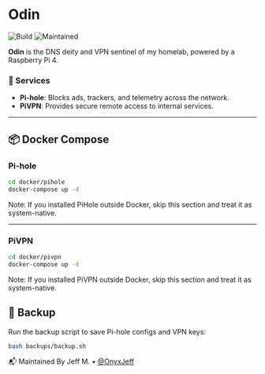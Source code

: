 # Odin

![Build](https://github.com/OnyxJeff/Odin/actions/workflows/build.yml/badge.svg)
![Maintained](https://img.shields.io/badge/maintained-yes-blue)

**Odin** is the DNS deity and VPN sentinel of my homelab, powered by a Raspberry Pi 4.

### 🧰 Services
- **Pi-hole**: Blocks ads, trackers, and telemetry across the network.
- **PiVPN**: Provides secure remote access to internal services.

---

## 📦 Docker Compose

### Pi-hole

```bash
cd docker/pihole
docker-compose up -d
```

Note: If you installed PiHole outside Docker, skip this section and treat it as system-native.

---

### PiVPN

```bash
cd docker/pivpn
docker-compose up -d
```

Note: If you installed PiVPN outside Docker, skip this section and treat it as system-native.

## 💾 Backup
Run the backup script to save Pi-hole configs and VPN keys:

```bash
bash backups/backup.sh
```

📬 Maintained By
Jeff M. • [@OnyxJeff](https://www.github.com/onyxjeff)